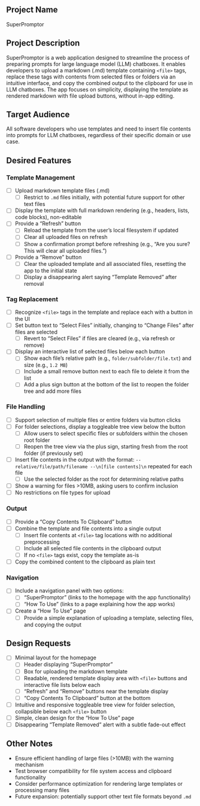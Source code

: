 ## Project Name
SuperPromptor

## Project Description
SuperPromptor is a web application designed to streamline the process of preparing prompts for large language model (LLM) chatboxes. It enables developers to upload a markdown (.md) template containing `<file>` tags, replace these tags with contents from selected files or folders via an intuitive interface, and copy the combined output to the clipboard for use in LLM chatboxes. The app focuses on simplicity, displaying the template as rendered markdown with file upload buttons, without in-app editing.

## Target Audience
All software developers who use templates and need to insert file contents into prompts for LLM chatboxes, regardless of their specific domain or use case.

## Desired Features
### Template Management
- [ ] Upload markdown template files (.md)
    - [ ] Restrict to `.md` files initially, with potential future support for other text files
- [ ] Display the template with full markdown rendering (e.g., headers, lists, code blocks), non-editable
- [ ] Provide a “Refresh” button
    - [ ] Reload the template from the user’s local filesystem if updated
    - [ ] Clear all uploaded files on refresh
    - [ ] Show a confirmation prompt before refreshing (e.g., “Are you sure? This will clear all uploaded files.”)
- [ ] Provide a “Remove” button
    - [ ] Clear the uploaded template and all associated files, resetting the app to the initial state
    - [ ] Display a disappearing alert saying “Template Removed” after removal

### Tag Replacement
- [ ] Recognize `<file>` tags in the template and replace each with a button in the UI
- [ ] Set button text to “Select Files” initially, changing to “Change Files” after files are selected
    - [ ] Revert to “Select Files” if files are cleared (e.g., via refresh or remove)
- [ ] Display an interactive list of selected files below each button
    - [ ] Show each file’s relative path (e.g., `folder/subfolder/file.txt`) and size (e.g., `1.2 MB`)
    - [ ] Include a small remove button next to each file to delete it from the list
    - [ ] Add a plus sign button at the bottom of the list to reopen the folder tree and add more files

### File Handling
- [ ] Support selection of multiple files or entire folders via button clicks
- [ ] For folder selections, display a toggleable tree view below the button
    - [ ] Allow users to select specific files or subfolders within the chosen root folder
    - [ ] Reopen the tree view via the plus sign, starting fresh from the root folder (if previously set)
- [ ] Insert file contents in the output with the format: `-- relative/file/path/filename --\n[file contents]\n` repeated for each file
    - [ ] Use the selected folder as the root for determining relative paths
- [ ] Show a warning for files >10MB, asking users to confirm inclusion
- [ ] No restrictions on file types for upload

### Output
- [ ] Provide a “Copy Contents To Clipboard” button
- [ ] Combine the template and file contents into a single output
    - [ ] Insert file contents at `<file>` tag locations with no additional preprocessing
    - [ ] Include all selected file contents in the clipboard output
    - [ ] If no `<file>` tags exist, copy the template as-is
- [ ] Copy the combined content to the clipboard as plain text

### Navigation
- [ ] Include a navigation panel with two options:
    - [ ] “SuperPromptor” (links to the homepage with the app functionality)
    - [ ] “How To Use” (links to a page explaining how the app works)
- [ ] Create a “How To Use” page
    - [ ] Provide a simple explanation of uploading a template, selecting files, and copying the output

## Design Requests
- [ ] Minimal layout for the homepage
    - [ ] Header displaying “SuperPromptor”
    - [ ] Box for uploading the markdown template
    - [ ] Readable, rendered template display area with `<file>` buttons and interactive file lists below each
    - [ ] “Refresh” and “Remove” buttons near the template display
    - [ ] “Copy Contents To Clipboard” button at the bottom
- [ ] Intuitive and responsive toggleable tree view for folder selection, collapsible below each `<file>` button
- [ ] Simple, clean design for the “How To Use” page
- [ ] Disappearing “Template Removed” alert with a subtle fade-out effect

## Other Notes
- Ensure efficient handling of large files (>10MB) with the warning mechanism
- Test browser compatibility for file system access and clipboard functionality
- Consider performance optimization for rendering large templates or processing many files
- Future expansion: potentially support other text file formats beyond `.md`